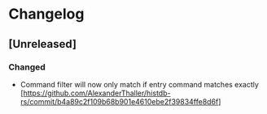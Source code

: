 # Changelog

## [Unreleased]

### Changed

* Command filter will now only match if entry command matches exactly [https://github.com/AlexanderThaller/histdb-rs/commit/b4a89c2f109b68b901e4610ebe2f39834ffe8d6f]
